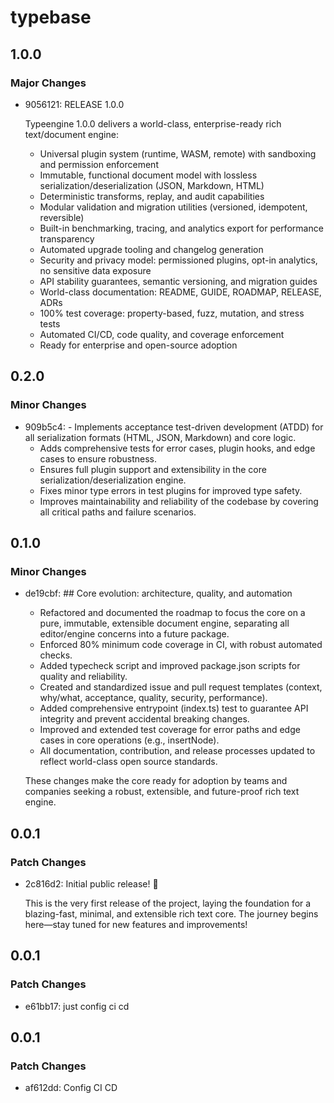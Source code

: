 # typebase

## 1.0.0

### Major Changes

- 9056121: RELEASE 1.0.0

  Typeengine 1.0.0 delivers a world-class, enterprise-ready rich text/document engine:

  - Universal plugin system (runtime, WASM, remote) with sandboxing and permission enforcement
  - Immutable, functional document model with lossless serialization/deserialization (JSON, Markdown, HTML)
  - Deterministic transforms, replay, and audit capabilities
  - Modular validation and migration utilities (versioned, idempotent, reversible)
  - Built-in benchmarking, tracing, and analytics export for performance transparency
  - Automated upgrade tooling and changelog generation
  - Security and privacy model: permissioned plugins, opt-in analytics, no sensitive data exposure
  - API stability guarantees, semantic versioning, and migration guides
  - World-class documentation: README, GUIDE, ROADMAP, RELEASE, ADRs
  - 100% test coverage: property-based, fuzz, mutation, and stress tests
  - Automated CI/CD, code quality, and coverage enforcement
  - Ready for enterprise and open-source adoption

## 0.2.0

### Minor Changes

- 909b5c4: - Implements acceptance test-driven development (ATDD) for all serialization formats (HTML, JSON, Markdown) and core logic.
  - Adds comprehensive tests for error cases, plugin hooks, and edge cases to ensure robustness.
  - Ensures full plugin support and extensibility in the core serialization/deserialization engine.
  - Fixes minor type errors in test plugins for improved type safety.
  - Improves maintainability and reliability of the codebase by covering all critical paths and failure scenarios.

## 0.1.0

### Minor Changes

- de19cbf: ## Core evolution: architecture, quality, and automation

  - Refactored and documented the roadmap to focus the core on a pure, immutable, extensible document engine, separating all editor/engine concerns into a future package.
  - Enforced 80% minimum code coverage in CI, with robust automated checks.
  - Added typecheck script and improved package.json scripts for quality and reliability.
  - Created and standardized issue and pull request templates (context, why/what, acceptance, quality, security, performance).
  - Added comprehensive entrypoint (index.ts) test to guarantee API integrity and prevent accidental breaking changes.
  - Improved and extended test coverage for error paths and edge cases in core operations (e.g., insertNode).
  - All documentation, contribution, and release processes updated to reflect world-class open source standards.

  These changes make the core ready for adoption by teams and companies seeking a robust, extensible, and future-proof rich text engine.

## 0.0.1

### Patch Changes

- 2c816d2: Initial public release! 🎉

  This is the very first release of the project, laying the foundation for a blazing-fast, minimal, and extensible rich text core. The journey begins here—stay tuned for new features and improvements!

## 0.0.1

### Patch Changes

- e61bb17: just config ci cd

## 0.0.1

### Patch Changes

- af612dd: Config CI CD

